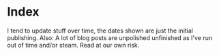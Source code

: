 # Index

I tend to update stuff over time, the dates shown are just the initial publishing. Also: A lot of blog posts are unpolished unfinished as I've run out of time and/or steam. Read at our own risk.
